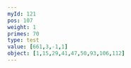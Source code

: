 ```yaml
---
myId: 121
pos: 107
weight: 1
primes: 70
type: test
value: [661,3,-1,1]
object: [1,15,29,41,47,50,93,106,112]
---
```

